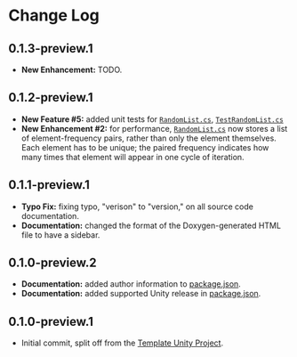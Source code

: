 # Change Log

## 0.1.3-preview.1

* **New Enhancement:** TODO.

## 0.1.2-preview.1

* **New Feature #5:** added unit tests for [`RandomList.cs`](/Runtime/RandomList.cs), [`TestRandomList.cs`](/Tests/Editor/TestRandomList.cs)
* **New Enhancement #2:** for performance, [`RandomList.cs`](/Runtime/RandomList.cs) now stores a list of element-frequency pairs, rather than only the element themselves. Each element has to be unique; the paired frequency indicates how many times that element will appear in one cycle of iteration.

## 0.1.1-preview.1

* **Typo Fix:** fixing typo, "verison" to "version," on all source code documentation.
* **Documentation:** changed the format of the Doxygen-generated HTML file to have a sidebar.

## 0.1.0-preview.2

* **Documentation:** added author information to [package.json](/package.json).
* **Documentation:** added supported Unity release in [package.json](/package.json).

## 0.1.0-preview.1

* Initial commit, split off from the [Template Unity Project](https://github.com/OmiyaGames/template-unity-project).
